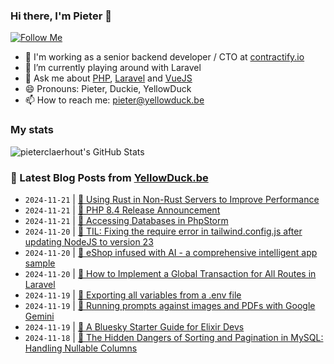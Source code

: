 ### Hi there, I'm Pieter 👋  
[![Follow Me](https://img.shields.io/github/followers/pieterclaerhout?label=Follow&style=social)](https://github.com/pieterclaerhout)

- 🏢 I'm working as a senior backend developer / CTO at [contractify.io](https://contractify.io)
- 🌱 I’m currently playing around with Laravel
- 💬 Ask me about [PHP](https://php.net), [Laravel](http://laravel.com) and [VueJS](https://vuejs.org)
- 😄 Pronouns: Pieter, Duckie, YellowDuck
- 📫 How to reach me: pieter@yellowduck.be

### My stats

![pieterclaerhout's GitHub Stats](https://github-readme-stats.vercel.app/api?username=pieterclaerhout&show_icons=true&count_private=true&line_height=40)

### 📩 Latest Blog Posts from [YellowDuck.be](https://www.yellowduck.be/)
<!-- BLOG-POST-LIST:START -->
- `2024-11-21` | [🔗 Using Rust in Non-Rust Servers to Improve Performance](https://www.yellowduck.be/posts/rust-blog-posts-rust-in-non-rust-servers-md-at-master-pretzelhammer-rust-blog)  
- `2024-11-21` | [🔗 PHP 8.4 Release Announcement](https://www.yellowduck.be/posts/php-8-4-release-announcement)  
- `2024-11-21` | [🔗 Accessing Databases in PhpStorm](https://www.yellowduck.be/posts/accessing-databases-in-phpstorm)  
- `2024-11-20` | [🐥 TIL: Fixing the require error in tailwind.config.js after updating NodeJS to version 23](https://www.yellowduck.be/posts/til-fixing-the-require-error-in-tailwind-config-js-after-updating-nodejs-to-version-23)  
- `2024-11-20` | [🔗 eShop infused with AI - a comprehensive intelligent app sample](https://www.yellowduck.be/posts/eshop-infused-with-ai-a-comprehensive-intelligent-app-sample-net-blog)  
- `2024-11-20` | [🔗 How to Implement a Global Transaction for All Routes in Laravel](https://www.yellowduck.be/posts/how-to-implement-a-global-transaction-for-all-routes-in-laravel)  
- `2024-11-19` | [🐥 Exporting all variables from a .env file](https://www.yellowduck.be/posts/exporting-all-variables-from-a-env-file)  
- `2024-11-19` | [🔗 Running prompts against images and PDFs with Google Gemini](https://www.yellowduck.be/posts/running-prompts-against-images-and-pdfs-with-google-gemini)  
- `2024-11-19` | [🔗 A Bluesky Starter Guide for Elixir Devs](https://www.yellowduck.be/posts/a-bluesky-starter-guide-for-elixir-devs)  
- `2024-11-18` | [🐥 The Hidden Dangers of Sorting and Pagination in MySQL: Handling Nullable Columns](https://www.yellowduck.be/posts/the-hidden-dangers-of-sorting-and-pagination-in-mysql-handling-nullable-columns)  

<!-- BLOG-POST-LIST:END -->

